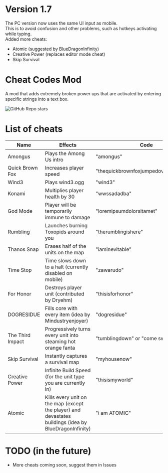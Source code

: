 # Version 1.7
The PC version now uses the same UI input as mobile.<br>
This is to avoid confusion and other problems, such as hotkeys activating while typing.<br>
Added more cheats: <br>
- Atomic (suggested by BlueDragonInfinity)
- Creative Power (replaces editor mode cheat)
- Skip Survival

# Cheat Codes Mod

A mod that adds extremely broken power ups that are activated by entering specific strings into a text box.

![GitHub Repo stars](https://img.shields.io/github/stars/ElectricGun/cheat-codes-mod?style=social)

# List of cheats
| Name             | Effects                                                                                                   |  Code                                           |
| -------------    | -------------                                                                                             | ---                                             |
| Amongus          | Plays the Among Us intro                                                                                  | "amongus"                                       |
| Quick Brown Fox  | Increases player speed                                                                                    | "thequickbrownfoxjumpedoverthelazydog"          |
| Wind3            | Plays wind3.ogg                                                                                           | "wind3"                                         |
| Konami           | Multiplies player health by 30                                                                            | "wwssadadba"                                    |
| God Mode         | Player will be temporarily immune to damage                                                               | "loremipsumdolorsitamet"                        |
| Rumbling         | Launches burning Toxopids around you                                                                      | "therumblingishere"                             |
| Thanos Snap      | Erases half of the units on the map                                                                       | "iaminevitable"                                 |
| Time Stop        | Time slows down to a halt (currently disabled on mobile)                                                  | "zawarudo"                                      |
| For Honor        | Destroys player unit (contributed by Dryehm)                                                              | "thisisforhonor"                                |
| DOGRESIDUE       | Fills core with every item (idea by Mindustryenjoyer)                                                     | "dogresidue"                                    |
| The Third Impact | Progressively turns every unit into steaming hot orange fanta                                             | "tumblingdown" or "come sweet death"            |
| Skip Survival    | Instantly captures a survival map                                                                         | "myhousenow"                                    |
| Creative Power   | Infinite Build Speed (for the unit type you are currently in)                                             | "thisismyworld"                                 |
| Atomic           | Kills every unit on the map (except the player) and devastates buildings (idea by BlueDragonInfinity)     | "i am ATOMIC"                                   |
# TODO (in the future)
* More cheats coming soon, suggest them in Issues